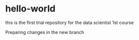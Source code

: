 # hello-world
this is the first trial repository for the data scientist 1st course

Preparing changes in the new branch
